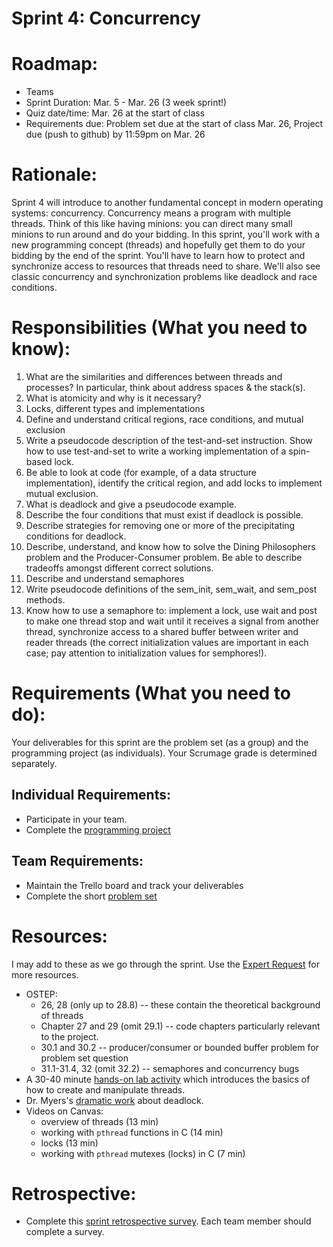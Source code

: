# Sprint 4: Concurrency

# Roadmap:
* Teams
* Sprint Duration: Mar. 5 - Mar. 26 (3 week sprint!)
* Quiz date/time: Mar. 26 at the start of class
* Requirements due: Problem set due at the start of class Mar. 26, Project due (push to github) by 11:59pm on Mar. 26

# Rationale: 
Sprint 4 will introduce to another fundamental concept in modern operating systems: concurrency.  Concurrency means a program with multiple threads. Think of this like having minions: you can direct many small minions to run around and do your bidding.  In this sprint, you'll work with a new programming concept (threads) and hopefully get them to do your bidding by the end of the sprint.  You'll have to learn how to protect and synchronize access to resources that threads need to share. We'll also see classic concurrency and synchronization problems like deadlock and race conditions. 

# Responsibilities (What you need to know):
1. What are the similarities and differences between threads and processes? In particular, think about address spaces & the stack(s).
2. What is atomicity and why is it necessary?
3. Locks, different types and implementations
4. Define and understand critical regions, race conditions, and mutual exclusion
5. Write a pseudocode description of the test-and-set instruction. Show how to use test-and-set to write a working implementation of a spin-based lock.
6. Be able to look at code (for example, of a data structure implementation), identify the critical region, and add locks to implement mutual exclusion.
7. What is deadlock and give a pseudocode example.
8. Describe the four conditions that must exist if deadlock is possible.
9. Describe strategies for removing one or more of the precipitating conditions for deadlock.
10. Describe, understand, and know how to solve the Dining Philosophers problem and the Producer-Consumer problem. Be able to describe tradeoffs amongst different correct solutions.
11. Describe and understand semaphores
12. Write pseudocode definitions of the sem_init, sem_wait, and sem_post methods.
13. Know how to use a semaphore to: implement a lock, use wait and post to make one thread stop
and wait until it receives a signal from another thread, synchronize access to a shared buffer
between writer and reader threads (the correct initialization values are important in each case;
pay attention to initialization values for semphores!).

# Requirements (What you need to do):
Your deliverables for this sprint are the problem set (as a group) and the programming project (as individuals).  Your Scrumage grade is determined separately.

## Individual Requirements:
   * Participate in your team.
   * Complete the [programming project](./project.md)

## Team Requirements:
   * Maintain the Trello board and track your deliverables
   * Complete the short [problem set](./sprint4_problem_set.pdf)
   
# Resources:  
I may add to these as we go through the sprint.  Use the [Expert Request](https://rollins.co1.qualtrics.com/jfe/form/SV_0jNfbBpN1clDJfn?course=cms330s20&sprint=4) for more resources. 
   * OSTEP:
      * 26, 28 (only up to 28.8) -- these contain the theoretical background of threads
      * Chapter 27 and 29 (omit 29.1) -- code chapters particularly relevant to the project.  
      * 30.1 and 30.2 -- producer/consumer or bounded buffer problem for problem set question
      * 31.1-31.4, 32 (omit 32.2) -- semaphores and concurrency bugs
   * A 30-40 minute [hands-on lab activity](./lab-concurrency.md) which introduces the basics of how to create and manipulate threads.
   * Dr. Myers's [dramatic work](./dining-philosophers-play.pdf) about deadlock.
   * Videos on Canvas:
      * overview of threads (13 min)
      * working with `pthread` functions in C (14 min)
      * locks (13 min)
      * working with `pthread` mutexes (locks) in C (7 min)
   
# Retrospective:
  * Complete this [sprint retrospective survey](https://rollins.co1.qualtrics.com/jfe/form/SV_3rAIzhpHFYbIixf?course=cms330s20&sprint=4).  Each team member should complete a survey.
